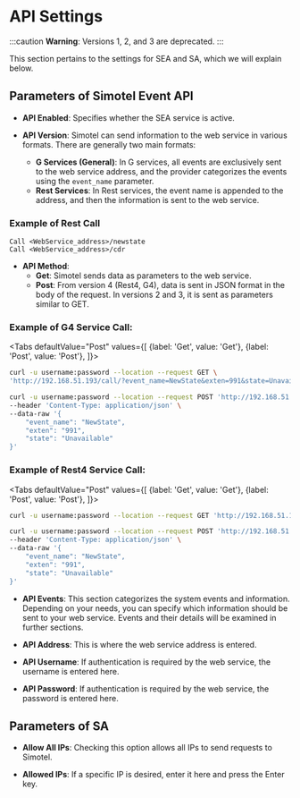 # API Settings

:::caution
**Warning**: Versions 1, 2, and 3 are deprecated.
:::

This section pertains to the settings for SEA and SA, which we will explain below.

## Parameters of Simotel Event API

- **API Enabled**: Specifies whether the SEA service is active.

- **API Version**: Simotel can send information to the web service in various formats. There are generally two main formats:
  - **G Services (General)**: In G services, all events are exclusively sent to the web service address, and the provider categorizes the events using the `event_name` parameter.
  - **Rest Services**: In Rest services, the event name is appended to the address, and then the information is sent to the web service.

### Example of Rest Call

```shell
Call <WebService_address>/newstate
Call <WebService_address>/cdr
```

- **API Method**:
  - **Get**: Simotel sends data as parameters to the web service.
  - **Post**: From version 4 (Rest4, G4), data is sent in JSON format in the body of the request. In versions 2 and 3, it is sent as parameters similar to GET.

### Example of G4 Service Call:

<Tabs
    defaultValue="Post"
    values={[
        {label: 'Get', value: 'Get'},
        {label: 'Post', value: 'Post'},
    ]}>
<TabItem value="Get">

```bash
curl -u username:password --location --request GET \
'http://192.168.51.193/call/?event_name=NewState&exten=991&state=Unavailable' --data-raw ''
```

</TabItem>
<TabItem value="Post">

```bash
curl -u username:password --location --request POST 'http://192.168.51.193/call/' \
--header 'Content-Type: application/json' \
--data-raw '{
    "event_name": "NewState",
    "exten": "991",
    "state": "Unavailable"
}'
```

</TabItem>
</Tabs>

### Example of Rest4 Service Call:

<Tabs
    defaultValue="Post"
    values={[
        {label: 'Get', value: 'Get'},
        {label: 'Post', value: 'Post'},
    ]}>
<TabItem value="Get">

```bash
curl -u username:password --location --request GET 'http://192.168.51.193/call/NewState?event_name=NewState&exten=991&state=Unavailable'
```

</TabItem>
<TabItem value="Post">

```bash
curl -u username:password --location --request POST 'http://192.168.51.193/call/NewState' \
--header 'Content-Type: application/json' \
--data-raw '{
    "event_name": "NewState",
    "exten": "991",
    "state": "Unavailable"
}'
```

</TabItem>
</Tabs>

- **API Events**: This section categorizes the system events and information. Depending on your needs, you can specify which information should be sent to your web service. Events and their details will be examined in further sections.

- **API Address**: This is where the web service address is entered.

- **API Username**: If authentication is required by the web service, the username is entered here.

- **API Password**: If authentication is required by the web service, the password is entered here.

## Parameters of SA

- **Allow All IPs**: Checking this option allows all IPs to send requests to Simotel.

- **Allowed IPs**: If a specific IP is desired, enter it here and press the Enter key.